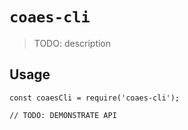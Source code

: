 # `coaes-cli`

> TODO: description

## Usage

```
const coaesCli = require('coaes-cli');

// TODO: DEMONSTRATE API
```
